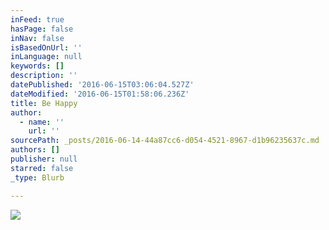 ```yaml
---
inFeed: true
hasPage: false
inNav: false
isBasedOnUrl: ''
inLanguage: null
keywords: []
description: ''
datePublished: '2016-06-15T03:06:04.527Z'
dateModified: '2016-06-15T01:58:06.236Z'
title: Be Happy
author:
  - name: ''
    url: ''
sourcePath: _posts/2016-06-14-44a87cc6-d054-4521-8967-d1b96235637c.md
authors: []
publisher: null
starred: false
_type: Blurb

---
```

![](https://the-grid-user-content.s3-us-west-2.amazonaws.com/e7c2f70f-8455-41e2-b6e6-84e6295138f3.jpg)